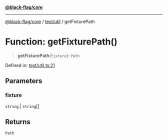 [**@black-flag/core**](../../../README.md)

***

[@black-flag/core](../../../README.md) / [test/util](../README.md) / getFixturePath

# Function: getFixturePath()

> **getFixturePath**(`fixture`): `Path`

Defined in: [test/util.ts:21](https://github.com/Xunnamius/black-flag/blob/d52d6ef8a8da5a82b265a7ff9d65b74350896d3b/test/util.ts#L21)

## Parameters

### fixture

`string` | `string`[]

## Returns

`Path`
